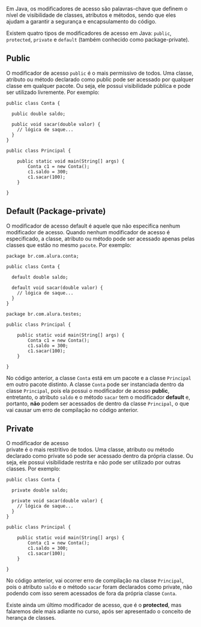 Em Java, os modificadores de acesso são palavras-chave que definem o nível de visibilidade de classes, atributos e métodos, sendo que eles ajudam a garantir a segurança e encapsulamento do código.

Existem quatro tipos de modificadores de acesso em Java: `public`, `protected`, `private` e `default` (também conhecido como package-private).

## Public
O modificador de acesso `public` é o mais permissivo de todos. Uma classe, atributo ou método declarado como public pode ser acessado por qualquer classe em qualquer pacote. Ou seja, ele possui visibilidade pública e pode ser utilizado livremente. Por exemplo:

```
public class Conta {

  public double saldo;

  public void sacar(double valor) {
    // lógica de saque...
  }
}
```

```
public class Principal {
    
    public static void main(String[] args) {
        Conta c1 = new Conta();
        c1.saldo = 300;
        c1.sacar(100);
    }

}
```
## Default (Package-private)

O modificador de acesso default é aquele que não especifica nenhum modificador de acesso. Quando nenhum modificador de acesso é especificado, a classe, atributo ou método pode ser acessado apenas pelas classes que estão no mesmo `pacote`. Por exemplo:

```
package br.com.alura.conta;

public class Conta {

  default double saldo;

  default void sacar(double valor) {
    // lógica de saque...
  }
}
```

```
package br.com.alura.testes;

public class Principal {
    
    public static void main(String[] args) {
        Conta c1 = new Conta();
        c1.saldo = 300;
        c1.sacar(100);
    }

}
```

No código anterior, a classe `Conta` está em um pacote e a classe `Principal` em outro pacote distinto. A classe `Conta` pode ser instanciada dentro da classe `Principal`, pois ela possui o modificador de acesso <b>public</b>, entretanto, o atributo `saldo` e o método `sacar` tem o modificador <b>default</b> e, portanto, <b>não</b> podem ser acessados de dentro da classe `Principal`, o que vai causar um erro de compilação no código anterior.

## Private
O modificador de acesso <br>private</b> é o mais restritivo de todos. Uma classe, atributo ou método declarado como private só pode ser acessado dentro da própria classe. Ou seja, ele possui visibilidade restrita e não pode ser utilizado por outras classes. Por exemplo:

```
public class Conta {

  private double saldo;

  private void sacar(double valor) {
    // lógica de saque...
  }
}
```

```
public class Principal {
    
    public static void main(String[] args) {
        Conta c1 = new Conta();
        c1.saldo = 300;
        c1.sacar(100);
    }

}
```


No código anterior, vai ocorrer erro de compilação na classe `Principal`, pois o atributo `saldo` e o método `sacar` foram declarados como private, não podendo com isso serem acessados de fora da própria classe `Conta`.

Existe ainda um último modificador de acesso, que é o <b>protected</b>, mas falaremos dele mais adiante no curso, após ser apresentado o conceito de herança de classes.


